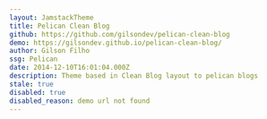```yaml
---
layout: JamstackTheme
title: Pelican Clean Blog
github: https://github.com/gilsondev/pelican-clean-blog
demo: https://gilsondev.github.io/pelican-clean-blog/
author: Gilson Filho
ssg: Pelican
date: 2014-12-10T16:01:04.000Z
description: Theme based in Clean Blog layout to pelican blogs
stale: true
disabled: true
disabled_reason: demo url not found
---
```

